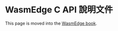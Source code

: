 # WasmEdge C API 說明文件

This page is moved into the [WasmEdge book](https://wasmedge.org/book/zh-TW/embed/c.html).
